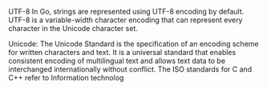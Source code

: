 UTF-8 
In Go, strings are represented using UTF-8 encoding by default. UTF-8 is a variable-width character encoding that can represent every character in the Unicode character set.

Unicode:
The Unicode Standard is the specification of an encoding scheme for written characters and text. It is a universal standard that enables consistent encoding of multilingual text and allows text data to be interchanged internationally without conflict. The ISO standards for C and C++ refer to Information technolog